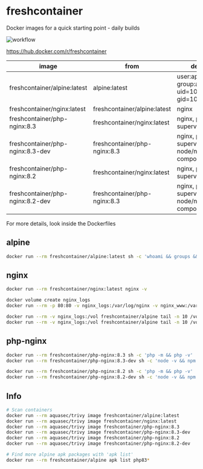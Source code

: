 # freshcontainer

Docker images for a quick starting point - daily builds

![workflow](https://github.com/rboonzaijer/freshcontainer/actions/workflows/build-and-push-containrs.yml/badge.svg)

https://hub.docker.com/r/freshcontainer

| image | from | details |
|-|-|-|
freshcontainer/alpine:latest | alpine:latest | user:appuser, group:appgroup, uid=1000, gid=1000 |
freshcontainer/nginx:latest | freshcontainer/alpine:latest | nginx |
freshcontainer/php-nginx:8.3 | freshcontainer/nginx:latest | nginx, php8.3, supervisor |
freshcontainer/php-nginx:8.3-dev | freshcontainer/php-nginx:8.3 | nginx, php8.3, supervisor, node/npm, composer |
freshcontainer/php-nginx:8.2 | freshcontainer/nginx:latest | nginx, php8.2, supervisor |
freshcontainer/php-nginx:8.2-dev | freshcontainer/php-nginx:8.3 | nginx, php8.2, supervisor, node/npm, composer |

For more details, look inside the Dockerfiles

## alpine

```bash
docker run --rm freshcontainer/alpine:latest sh -c 'whoami && groups && id -u && id -g'
```

## nginx

```bash
docker run --rm freshcontainer/nginx:latest nginx -v
```

```bash
docker volume create nginx_logs
docker run --rm -p 80:80 -v nginx_logs:/var/log/nginx -v nginx_www:/var/www/html freshcontainer/nginx

docker run --rm -v nginx_logs:/vol freshcontainer/alpine tail -n 10 /vol/nginx-default-access.log
docker run --rm -v nginx_logs:/vol freshcontainer/alpine tail -n 10 /vol/nginx-default-error.log
```

## php-nginx

```bash
docker run --rm freshcontainer/php-nginx:8.3 sh -c 'php -m && php -v'
docker run --rm freshcontainer/php-nginx:8.3-dev sh -c 'node -v && npm -v && composer --version'

docker run --rm freshcontainer/php-nginx:8.2 sh -c 'php -m && php -v'
docker run --rm freshcontainer/php-nginx:8.2-dev sh -c 'node -v && npm -v && composer --version'
```

## Info

```bash
# Scan containers
docker run --rm aquasec/trivy image freshcontainer/alpine:latest
docker run --rm aquasec/trivy image freshcontainer/nginx:latest
docker run --rm aquasec/trivy image freshcontainer/php-nginx:8.3
docker run --rm aquasec/trivy image freshcontainer/php-nginx:8.3-dev
docker run --rm aquasec/trivy image freshcontainer/php-nginx:8.2
docker run --rm aquasec/trivy image freshcontainer/php-nginx:8.2-dev

# Find more alpine apk packages with 'apk list'
docker run --rm freshcontainer/alpine apk list php83*
```
